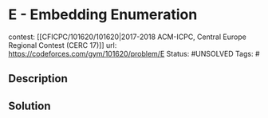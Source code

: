# E - Embedding Enumeration

contest: [[CFICPC/101620/101620|2017-2018 ACM-ICPC, Central Europe Regional Contest (CERC 17)]]
url: https://codeforces.com/gym/101620/problem/E
Status: #UNSOLVED
Tags: #

## Description

## Solution

